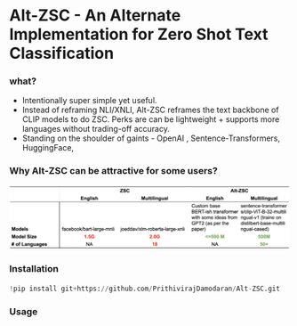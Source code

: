 # Alt-ZSC - An Alternate Implementation for Zero Shot Text Classification

### what? 
* Intentionally super simple yet useful.
* Instead of reframing NLI/XNLI, Alt-ZSC reframes the text backbone of CLIP models to do ZSC. Perks are can be lightweight + supports more languages without trading-off accuracy. 
* Standing on the shoulder of gaints - OpenAI , Sentence-Transformers, HuggingFace, 


### Why Alt-ZSC can be attractive for some users?

<img src="./images/ZSC vs Alt-ZSC.png" width="900">


### Installation
```python 
!pip install git+https://github.com/PrithivirajDamodaran/Alt-ZSC.git
```

### Usage


